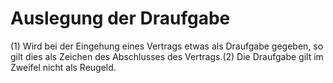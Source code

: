 # Auslegung der Draufgabe

(1) Wird bei der Eingehung eines Vertrags etwas als Draufgabe gegeben, so gilt dies als Zeichen des Abschlusses des Vertrags.(2) Die Draufgabe gilt im Zweifel nicht als Reugeld. 

